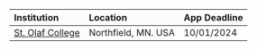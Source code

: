 | **Institution** | **Location** | **App Deadline** |
| :----       | :---       | :--- |
| [St. Olaf College](#st-olaf) | Northfield, MN. USA | 10/01/2024 |